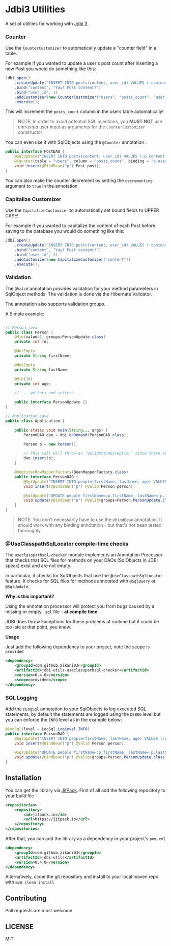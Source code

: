 Jdbi3 Utilities
===============

A set of utilities for working with [Jdbi 3](https://github.com/jdbi/jdbi)

### Counter

Use the `CounterCustomizer` to automatically update a "counter field" in a table.

For example if you wanted to update a user's post count after inserting a new Post
you would do something like this:

```java
Jdbi.open()
    .createUpdate("INSERT INTO posts(content, user_id) VALUES (:content, :user_id)")
    .bind("content", "Yay! Post content!")
    .bind("user_id", 1)
    .addCustomizer(new CounterCustomizer("users", "posts_count", "user_id", "id"))
    .execute();
```

This will increment the `posts_count` column in the users table automatically!

> NOTE: In order to avoid potential SQL injections, you **MUST NOT** use _untrusted_ user input as arguments for the `CounterCustomizer` constructor

You can even use it with SqlObjects using the `@Counter` annotation :

```java
public interface PostDAO {
    @SqlUpdate("INSERT INTO posts(content, user_id) VALUES (:p.content, :p.userId)")
    @Counter(table = "users", column = "posts_count", binding = "p.userId")
    void insert(@BindBean("p") Post post);
}
```

You can also make the counter decrement by setting the `decrementing` argument to `true` in the annotation.

### Capitalize Customizer

Use the `CapitalizeCustomizer` to automatically set bound fields to UPPER CASE!

For example if you wanted to capitalize the content of each Post before saving
to the database you would do something like this:

```java
Jdbi.open()
    .createUpdate("INSERT INTO posts(content, user_id) VALUES (:content, :user_id)")
    .bind("content", "Yay! Post content!")
    .bind("user_id", 1)
    .addCustomizer(new CapitalizeCustomizer("content"))
    .execute();
```


### Validation

The `@Valid` annotation provides validation for your method parameters in SqlObject methods.
The validation is done via the Hibernate Validator.

The annotation also supports validation groups.

A Simple example:

```java

// Person.java
public class Person {
    @Min(value=1, groups=PersonUpdate.class)
    private int id;

    @NotEmpty
    private String firstName;

    @NotEmpty
    private String lastName;

    @Min(18)
    private int age;

    // ... getters and setters ..

    public interface PersonUpdate {}
}

// Application.java
public class Application {

    public static void main(String... args) {
        PersonDAO dao = dbi.onDemand(PersonDAO.class);

        Person p = new Person();

        // This call will throw an `ValidationException` since there are validation errors
        dao.insert(p);
    }

    @RegisterRowMapperFactory(BeanMapperFactory.class)
    public interface PersonDAO {
        @SqlUpdate("INSERT INTO people(firstName, lastName, age) VALUES (:p.firstName, :p.lastName, :p.age)")
        void insert(@BindBean("p") @Valid Person person);

        @SqlUpdate("UPDATE people firstName=:p.firstName, lastName=:p.lastName, age=:p.age WHERE id=:p.id")
        void update(@BindBean("p") @Valid(groups=Person.PersonUpdate.class) Person person);
    }
}
```

> NOTE: You don't necessarily have to use the `@BindBean` annotation. It should work with any
binding annotation - but that's not been tested thoroughly.

### @UseClasspathSqlLocator compile-time checks

The `useclasspathsql-checker` module implements an Annotation Processor that checks that 
SQL files for methods on your DAOs (SqlObjects in JDBI speak) exist and are not empty. 

In particular, it checks for SqlObjects that use the `@UseClasspathSqlLocator`
feature. It checks for SQL files for methods annotated with `@SqlQuery` or `@SqlUpdate`.

**Why is this important?**

Using the annotation processor will protect you from bugs caused by a 
missing or empty `.sql` file - **at compile time**. 

JDBI does throw Exceptions for these problems at runtime but it could be too late at that point, you know.

**Usage**

Just add the following dependency to your project, note the scope is `provided`

```xml
<dependency>
    <groupId>com.github.zikani03</groupId>
    <artifactId>jdbi-utils-useclasspathsql-checker</artifactId>
    <version>0.4.0</version>
    <scope>provided</scope>
</dependency>
```

### SQL Logging

Add the `@LogSql` annotation to your SqlObjects to log executed SQL statements, by default the statements
are logged using the `DEBUG` level but you can enforce the `INFO` level as in the example below:

```java
@LogSql(level = LogSql.LogLevel.INFO)
public interface PersonDAO {
    @SqlUpdate("INSERT INTO people(firstName, lastName, age) VALUES (:p.firstName, :p.lastName, :p.age)")
    void insert(@BindBean("p") @Valid Person person);

    @SqlUpdate("UPDATE people firstName=:p.firstName, lastName=:p.lastName, age=:p.age WHERE id=:p.id")
    void update(@BindBean("p") @Valid(groups=Person.PersonUpdate.class) Person person);
}
```

## Installation

You can get the library via [JitPack](https://jitpack.io). First of all add the following repository to your
build file

```xml
<repositories>
    <repository>
        <id>jitpack.io</id>
        <url>https://jitpack.io</url>
    </repository>
</repositories>
```

After that, you can add the library as a dependency in your project's `pom.xml`

```xml
<dependency>
    <groupId>com.github.zikani03</groupId>
    <artifactId>jdbi-utils</artifactId>
    <version>0.4.0</version>
</dependency>
```

Alternatively, clone the git repository and install to your local maven repo with `mvn clean install`

## Contributing

Pull requests are most welcome.

## LICENSE

MIT
